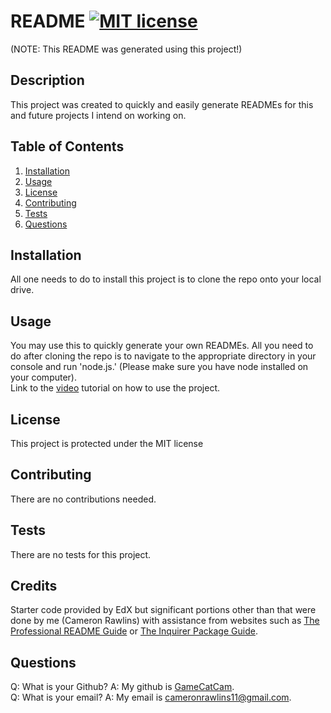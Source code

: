 # README [![MIT license](https://img.shields.io/badge/License-MIT-blue.svg)](https://lbesson.mit-license.org/)
(NOTE: This README was generated using this project!)

  ## Description
  This project was created to quickly and easily generate READMEs for this and future projects I intend on working on.
  
  ## Table of Contents
  1. [Installation](#installation)
  2. [Usage](#usage)
  3. [License](#license)
  4. [Contributing](#contributing)
  5. [Tests](#tests)
  6. [Questions](#questions)
  
  ## Installation
  All one needs to do to install this project is to clone the repo onto your local drive.
  
  ## Usage
  You may use this to quickly generate your own READMEs. All you need to do after cloning the repo is to navigate to the appropriate directory in your console and run 'node.js.' (Please make sure you have node installed on your computer).\
  Link to the [video](https://drive.google.com/file/d/1JMYubpyab5znWjHgslNuXSISU6lX_PKr/view) tutorial on how to use the project.
  
  ## License
  This project is protected under the MIT license
  
  ## Contributing
  There are no contributions needed.
  
  ## Tests
  There are no tests for this project.

  ## Credits
  Starter code provided by EdX but significant portions other than that were done by me (Cameron Rawlins) with assistance from websites such as [The Professional README Guide](https://coding-boot-camp.github.io/full-stack/github/professional-readme-guide) or [The Inquirer Package Guide](https://www.npmjs.com/package/inquirer/v/8.2.4).
  
  ## Questions
  Q: What is your Github? A: My github is [GameCatCam](www.github.com/GameCatCam).\
  Q: What is your email? A: My email is cameronrawlins11@gmail.com.
  
